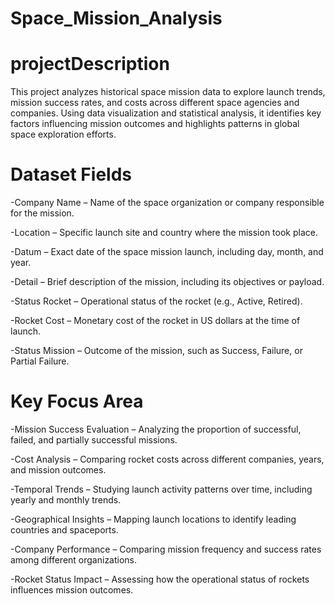 # Space_Mission_Analysis

# projectDescription

This project analyzes historical space mission data to explore launch trends, mission success rates, and costs across different space agencies and companies. Using data visualization and statistical analysis, it identifies key factors influencing mission outcomes and highlights patterns in global space exploration efforts.

# Dataset Fields

-Company Name – Name of the space organization or company responsible for the mission.

-Location – Specific launch site and country where the mission took place.

-Datum – Exact date of the space mission launch, including day, month, and year.

-Detail – Brief description of the mission, including its objectives or payload.

-Status Rocket – Operational status of the rocket (e.g., Active, Retired).

-Rocket Cost – Monetary cost of the rocket in US dollars at the time of launch.

-Status Mission – Outcome of the mission, such as Success, Failure, or Partial Failure.

# Key Focus Area

-Mission Success Evaluation – Analyzing the proportion of successful, failed, and partially successful missions.

-Cost Analysis – Comparing rocket costs across different companies, years, and mission outcomes.

-Temporal Trends – Studying launch activity patterns over time, including yearly and monthly trends.

-Geographical Insights – Mapping launch locations to identify leading countries and spaceports.

-Company Performance – Comparing mission frequency and success rates among different organizations.

-Rocket Status Impact – Assessing how the operational status of rockets influences mission outcomes.
